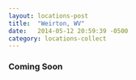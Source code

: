 ```yaml
---
layout: locations-post
title:  "Weirton, WV"
date:   2014-05-12 20:59:39 -0500
category: locations-collect
---
```


### Coming Soon
